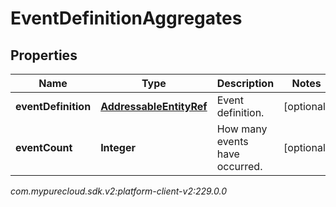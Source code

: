 # EventDefinitionAggregates


## Properties

| Name | Type | Description | Notes |
| ------------ | ------------- | ------------- | ------------- |
| **eventDefinition** | [**AddressableEntityRef**](AddressableEntityRef) | Event definition. |  [optional] |
| **eventCount** | **Integer** | How many events have occurred. |  [optional] |




_com.mypurecloud.sdk.v2:platform-client-v2:229.0.0_
